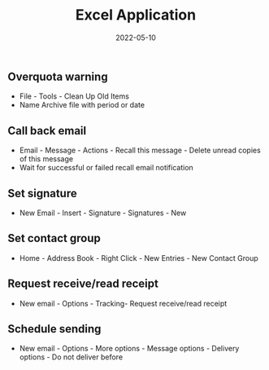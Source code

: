 ﻿---
title: Excel Application
date: 2022-05-10
update: 2022-05-10
categories: 
    - Tools
    - Office
tags: Outlook
description: 
---

## Overquota warning

- File - Tools - Clean Up Old Items
- Name Archive file with period or date

## Call back email

- Email - Message - Actions - Recall this message - Delete unread copies of this message
- Wait for successful or failed recall email notification

## Set signature

- New Email - Insert - Signature - Signatures - New

## Set contact group

- Home - Address Book - Right Click - New Entries - New Contact Group

## Request receive/read receipt

- New email - Options - Tracking- Request receive/read receipt

## Schedule sending

- New email - Options - More options - Message options - Delivery options - Do not deliver before
